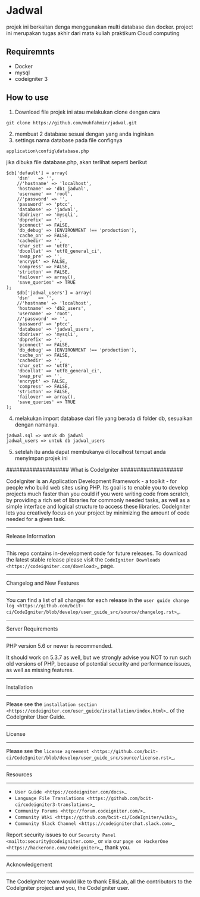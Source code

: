 # Jadwal
projek ini berkaitan denga menggunakan multi database dan docker. project ini merupakan tugas akhir dari mata kuliah praktikum Cloud computing

## Requiremnts
- Docker
- mysql
- codeigniter 3

## How to use
1. Download file projek ini atau melakukan clone dengan cara 
``` 
git clone https://github.com/muhfahmir/jadwal.git
```
2. membuat 2 database sesuai dengan yang anda inginkan
3. settings nama database pada file confignya
```
application\config\database.php
```
jika dibuka file database.php, akan terlihat seperti berikut
```
$db['default'] = array(
	'dsn'	=> '',
	//'hostname' => 'localhost',
	'hostname' => 'db1_jadwal',
	'username' => 'root',
	//'password' => '',
	'password' => 'ptcc',
	'database' => 'jadwal',
	'dbdriver' => 'mysqli',
	'dbprefix' => '',
	'pconnect' => FALSE,
	'db_debug' => (ENVIRONMENT !== 'production'),
	'cache_on' => FALSE,
	'cachedir' => '',
	'char_set' => 'utf8',
	'dbcollat' => 'utf8_general_ci',
	'swap_pre' => '',
	'encrypt' => FALSE,
	'compress' => FALSE,
	'stricton' => FALSE,
	'failover' => array(),
	'save_queries' => TRUE
);
	$db['jadwal_users'] = array(
	'dsn'	=> '',
	//'hostname' => 'localhost',
	'hostname' => 'db2_users',
	'username' => 'root',
	//'password' => '',
	'password' => 'ptcc',
	'database' => 'jadwal_users',
	'dbdriver' => 'mysqli',
	'dbprefix' => '',
	'pconnect' => FALSE,
	'db_debug' => (ENVIRONMENT !== 'production'),
	'cache_on' => FALSE,
	'cachedir' => '',
	'char_set' => 'utf8',
	'dbcollat' => 'utf8_general_ci',
	'swap_pre' => '',
	'encrypt' => FALSE,
	'compress' => FALSE,
	'stricton' => FALSE,
	'failover' => array(),
	'save_queries' => TRUE
);
```
4. melakukan import database dari file yang berada di folder db, sesuaikan dengan namanya.
```
jadwal.sql => untuk db jadwal
jadwal_users => untuk db jadwal_users
```
5. setelah itu anda dapat membukanya di localhost tempat anda menyimpan projek ini




###################
What is CodeIgniter
###################

CodeIgniter is an Application Development Framework - a toolkit - for people
who build web sites using PHP. Its goal is to enable you to develop projects
much faster than you could if you were writing code from scratch, by providing
a rich set of libraries for commonly needed tasks, as well as a simple
interface and logical structure to access these libraries. CodeIgniter lets
you creatively focus on your project by minimizing the amount of code needed
for a given task.

*******************
Release Information
*******************

This repo contains in-development code for future releases. To download the
latest stable release please visit the `CodeIgniter Downloads
<https://codeigniter.com/download>`_ page.

**************************
Changelog and New Features
**************************

You can find a list of all changes for each release in the `user
guide change log <https://github.com/bcit-ci/CodeIgniter/blob/develop/user_guide_src/source/changelog.rst>`_.

*******************
Server Requirements
*******************

PHP version 5.6 or newer is recommended.

It should work on 5.3.7 as well, but we strongly advise you NOT to run
such old versions of PHP, because of potential security and performance
issues, as well as missing features.

************
Installation
************

Please see the `installation section <https://codeigniter.com/user_guide/installation/index.html>`_
of the CodeIgniter User Guide.

*******
License
*******

Please see the `license
agreement <https://github.com/bcit-ci/CodeIgniter/blob/develop/user_guide_src/source/license.rst>`_.

*********
Resources
*********

-  `User Guide <https://codeigniter.com/docs>`_
-  `Language File Translations <https://github.com/bcit-ci/codeigniter3-translations>`_
-  `Community Forums <http://forum.codeigniter.com/>`_
-  `Community Wiki <https://github.com/bcit-ci/CodeIgniter/wiki>`_
-  `Community Slack Channel <https://codeigniterchat.slack.com>`_

Report security issues to our `Security Panel <mailto:security@codeigniter.com>`_
or via our `page on HackerOne <https://hackerone.com/codeigniter>`_, thank you.

***************
Acknowledgement
***************

The CodeIgniter team would like to thank EllisLab, all the
contributors to the CodeIgniter project and you, the CodeIgniter user.
